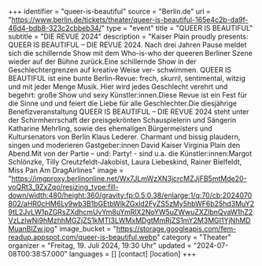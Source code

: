 +++
identifier = "queer-is-beautiful"
source = "Berlin.de"
url = "https://www.berlin.de/tickets/theater/queer-is-beautiful-165e4c2b-da9f-46d4-bdb8-323c2cbbeb34/"
type = "event"
title = "QUEER IS BEAUTIFUL"
subtitle = "DIE REVUE 2024"
description = "Kaiser  Plain proudly presents: QUEER IS BEAUTIFUL – DIE REVUE 2024. Nach drei Jahren Pause meldet sich die schillernde Show mit dem Who-is-who der queeren Berliner Szene wieder auf der Bühne zurück.Eine schillernde Show in der Geschlechtergrenzen auf kreative Weise ver- schwimmen. QUEER IS BEAUTIFUL ist eine bunte Berlin-Revue: frech, skurril, sentimental, witzig und mit jeder Menge Musik. Hier wird jedes Geschlecht verehrt und begehrt: große Show und sexy Künstler:innen.Diese Revue ist ein Fest für die Sinne und und feiert die Liebe für alle Geschlechter.Die diesjährige Benefizveranstaltung QUEER IS BEAUTIFUL – DIE REVUE 2024 steht unter der Schirmherrschaft der preisgekrönten Schauspielerin und Sängerin Katharine Mehrling, sowie des ehemaligen Bürgermeisters und Kultursenators von Berlin Klaus Lederer. Charmant und bissig plaudern, singen und moderieren Gastgeber:innen David Kaiser  Virginia Plain den Abend.Mit von der Partie – und: Party! - sind u.a. die Künstler:innen:Margot Schlönzke, Tilly Creutzfeldt-Jakobist, Laura Liebeskind, Rainer Bielfeldt, Miss Pan Am DragAirlines"
image = "https://imgproxy.berlinonline.net/Wx7JLmWzXN3jcrcMZJjFB5mtMde20-voQRt3_9ZxZqo/resizing_type:fill-down/width:480/height:360/gravity:fp:0.5:0.38/enlarge:1/q:70/cb:2024070802/aHR0cHM6Ly9wb3B1bGEtbWlkZGxld2FyZS5zMy5hbWF6b25hd3MuY29tL2JvLW1pZGRsZXdhcmUvYm8uYmRlX2NoYW5uZWwuZXZlbnQvaW1hZ2VzLzIwNi9hMzhhMGZjZS1kMTI3LWMxMDgtMmRjZS1mY2M3MGI1YjNhMDMuanBlZw.jpg"
image_bucket = "https://storage.googleapis.com/fem-readup.appspot.com/queer-is-beautiful.webp"
category = "Theater"
organizer = "Freitag, 19. Juli 2024, 19:30 Uhr"
updated = "2024-07-08T00:38:57.000"
languages = []
[contact]
[location]
+++